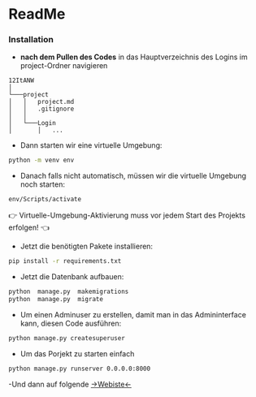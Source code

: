 # ReadMe

### Installation
- **nach dem Pullen des Codes** in das Hauptverzeichnis des Logins im project-Ordner navigieren
```
12ItANW   
│
└───project
│   │   project.md
│   │   .gitignore
│   │
│   └───Login
│       │   ...
```

- Dann starten wir eine virtuelle Umgebung:
```sh
python -m venv env
```

- Danach falls nicht automatisch, müssen wir die virtuelle Umgebung noch starten:
```sh
env/Scripts/activate
```
👉 Virtuelle-Umgebung-Aktivierung muss vor jedem Start des Projekts erfolgen! 👈

- Jetzt die benötigten Pakete installieren:
```sh
pip install -r requirements.txt
```

- Jetzt die Datenbank aufbauen:
```sh
python  manage.py  makemigrations
python  manage.py  migrate
```

- Um einen Adminuser zu erstellen, damit man in das Admininterface kann, diesen Code ausführen:
```sh
python manage.py createsuperuser
```

- Um das Porjekt zu starten einfach
```sh
python manage.py runserver 0.0.0.0:8000
```
-Und dann auf folgende <a href="http://127.0.0.1:8000/login" target="_blank">->Webiste<-</a>

